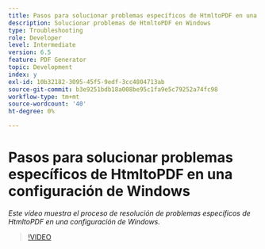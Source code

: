 ```yaml
---
title: Pasos para solucionar problemas específicos de HtmltoPDF en una configuración de Windows
description: Solucionar problemas de HtmltoPDF en Windows
type: Troubleshooting
role: Developer
level: Intermediate
version: 6.5
feature: PDF Generator
topic: Development
index: y
exl-id: 10b32182-3095-45f5-9edf-3cc4804713ab
source-git-commit: b3e9251bdb18a008be95c1fa9e5c79252a74fc98
workflow-type: tm+mt
source-wordcount: '40'
ht-degree: 0%

---
```


# Pasos para solucionar problemas específicos de HtmltoPDF en una configuración de Windows

*Este vídeo muestra el proceso de resolución de problemas específicos de HtmltoPDF en una configuración de Windows.*

>[!VIDEO](https://video.tv.adobe.com/v/335545?quality=12&learn=on)
